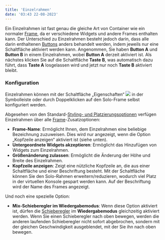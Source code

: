 ```yaml
---
title: 'Einzelrahmen'
date: '03:43 22-08-2023'
---
```


Ein Einzelrahmen ist fast genau die gleiche Art von Container wie ein normaler [Frame](../frame), da er verschiedene Widgets und andere Frames enthalten kann. Der Unterschied zu Einzelrahmen besteht jedoch darin, dass alle darin enthaltenen [Buttons](../button) anders behandelt werden, indem jeweils nur eine Schaltfläche aktiviert werden kann. Angenommen, Sie haben **Button A** und **Button B** in einem Einzelrahmen, wobei **Button A** derzeit aktiviert ist. Als nächstes klicken Sie auf die Schaltfläche **Taste B**, was automatisch dazu führt, dass **Taste A** losgelassen wird und jetzt nur noch **Taste B** aktiviert bleibt.

### Konfiguration

Einzelrahmen können mit der Schaltfläche „Eigenschaften“ ![](/basics/edit.png) in der Symbolleiste oder durch Doppelklicken auf den Solo-Frame selbst konfiguriert werden.  
  
Abgesehen von den Standard-[Styling- und Platzierungsoptionen](../styling-and-placement) verfügen Einzelrahmen über alle [Frame](../Frame)-Zusatzoptionen:  

* **Frame-Name**: Ermöglicht Ihnen, dem Einzelrahmen eine beliebige Bezeichnung zuzuweisen. Dies wird nur angezeigt, wenn die Option „Kopfzeile anzeigen“ aktiviert ist (siehe unten).
* **Untergeordnete Widgets akzeptieren**: Ermöglicht das Hinzufügen von Widgets zum Einzelrahmen.
* **Größenänderung zulassen**: Ermöglicht die Änderung der Höhe und Breite des Einzelrahmen.
* **Kopfzeile anzeigen**: Zeigt eine nützliche Kopfzeile an, die aus einer Schaltfläche und einer Beschriftung besteht. Mit der Schaltfläche können Sie den Solo-Rahmen erweitern/reduzieren, wodurch viel Platz in der virtuellen Konsole gespart werden kann. Auf der Beschriftung wird der Name des Frames angezeigt.

Und noch eine spezielle Option:  

* **Mix-Schieberegler im Wiedergabemodus**: Wenn diese Option aktiviert ist, dürfen die [Schieberegler](../slider) im **Wiedergabemodus** gleichzeitig aktiviert werden. Wenn Sie einen Schieberegler nach oben bewegen, werden die anderen laufenden Schieberegler nicht sofort abgebrochen, sondern mit der gleichen Geschwindigkeit ausgeblendet, mit der Sie ihn nach oben bewegen.